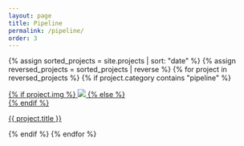 ```yaml
---
layout: page
title: Pipeline
permalink: /pipeline/
order: 3
---
```


{% assign sorted_projects = site.projects | sort: "date" %}
{% assign reversed_projects = sorted_projects | reverse %}
{% for project in reversed_projects %}
{% if project.category contains "pipeline" %}
<div class="project ">
    <div class="thumbnail">
        <a href="{{ site.baseurl }}{{ project.url }}">
        {% if project.img %}
        <img class="thumbnail" src="{{ project.img }}"/>
        {% else %}
        <div class="thumbnail blankbox"></div>
        {% endif %}
        <span>
        </span>
        </a>
    </div>
    <p class="caption"><a href="{{ site.baseurl }}{{ project.url }}">{{ project.title }}</a></p>
</div>
{% endif %}
{% endfor %}